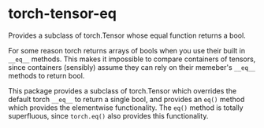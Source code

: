 # torch-tensor-eq
Provides a subclass of torch.Tensor whose equal function returns a bool.

For some reason torch returns arrays of bools when you use their built in `__eq__`
methods. This makes it impossible to compare containers of tensors, since containers (sensibly)
assume they can rely on their memeber's `__eq__` methods to return bool.

This package provides a subclass of torch.Tensor which overrides the default torch `__eq__` to
return a single bool, and provides an `eq()` method which provides the elementwise functionality.
The `eq()` method is totally superfluous, since `torch.eq()` also provides this functionality.
